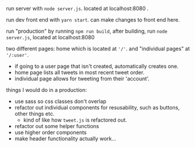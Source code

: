 run server with `node server.js`. located at localhost:8080 .

run dev front end with `yarn start`. can make changes to front end here.

run "production" by running `npm run build`, after building, run `node server.js`, located at localhost:8080



two different pages: home which is located at `'/'`. and "individual pages" at `'/:user'`.
- if going to a user page that isn't created, automatically creates one.
- home page lists all tweets in most recent tweet order.
- individual page allows for tweeting from their 'account'.

things I would do in a production:
- use sass so css classes don't overlap
- refactor out individual components for resusability, such as buttons, other things etc.
  - kind of like how `tweet.js` is refactored out.
- refactor out some helper functions
- use higher order components
- make header functionality actually work...

